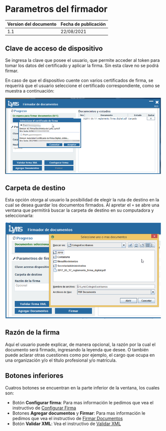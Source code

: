 # Parametros del firmador

| Version del documento | Fecha de publicación |
| --- | --- |
| 1.1 | 22/08/2021 |

## Clave de acceso de dispositivo

Se ingresa la clave que posee el usuario, que permite acceder al token para tomar los datos del certificado y aplicar la firma. Sin esta clave no se podrá firmar.

En caso de que el dispositivo cuente con varios certificados de firma, se requerirá que el usuario seleccione el certificado correspondiente, como se muestra a continuación:

<img src='/images/firmador/image6.png' />

## Carpeta de destino

Esta opción otorga al usuario la posibilidad de elegir la ruta de destino en la cual se desea guardar los documentos firmados. Al apretar el `+` se abre una ventana que permitirá buscar la carpeta de destino en su computadora y seleccionarla:

<img src='/images/firmador/image16.png' />

## Razón de la firma

Aquí el usuario puede explicar, de manera opcional, la razón por la cual el documento será firmado, ingresando la leyenda que desee. O también puede aclarar otras cuestiones como por ejemplo, el cargo que ocupa en una organización y/o el título profesional y/o matrícula.

## Botones inferiores

Cuatros botones se encuentran en la parte inferior de la ventana, los cuales son:

- Botón **Configurar firma**: Para mas información le pedimos que vea el instructivo de [Configurar Firma](/firmador/configurar-firma.md)
- Botones **Agregar documentos** y **Firmar**: Para mas información le pedimos que vea el instructivo de [Firmar Documentos](/firmador/firmar-documentos.md)
- Botón **Validar XML**: Vea el instructivo de [Validar XML](/firmador/validar-xml.md)